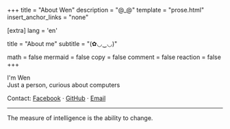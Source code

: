 +++
title = "About Wen"
description = "@_@"
template = "prose.html"
insert_anchor_links = "none"

[extra]
lang = 'en'

title = "About me"
subtitle = "(✿◡‿◡)"

math = false
mermaid = false
copy = false
comment = false
reaction = false
+++

I'm Wen  
Just a person, curious about computers  


Contact:
[Facebook](https://www.facebook.com/wen0x0) · [GitHub](https://github.com/wen0x0) · [Email](mailto:quocanhtn.work@gmail.com)


---

<span class="foot-quote">The measure of intelligence is the ability to change.</span>
